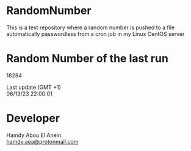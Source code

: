 # RandomNumber    
This is a test repository where a random number is pushed to a file automatically passwordless from a cron job in my Linux CentOS server    
# Random Number of the last run   
18284
      
Last update (GMT +1)    
06/13/23 22:00:01
# Developer    
Hamdy Abou El Anein   
hamdy.aea@protonmail.com
